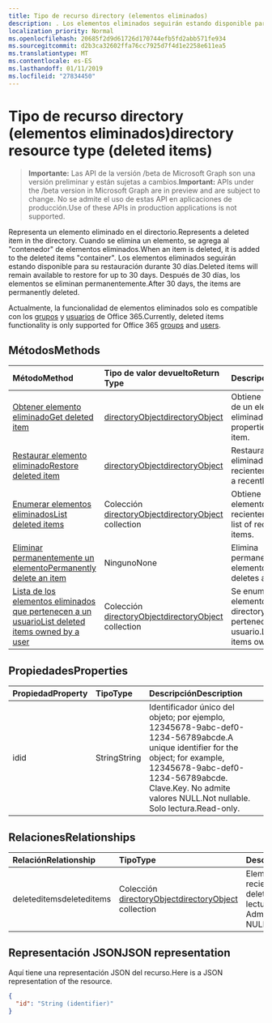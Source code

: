 ```yaml
---
title: Tipo de recurso directory (elementos eliminados)
description: . Los elementos eliminados seguirán estando disponible para su restauración durante 30 días. Después de 30 días, los elementos se eliminan permanentemente.
localization_priority: Normal
ms.openlocfilehash: 20685f2d9d61726d170744efb5fd2abb571fe934
ms.sourcegitcommit: d2b3ca32602ffa76cc7925d7f4d1e2258e611ea5
ms.translationtype: MT
ms.contentlocale: es-ES
ms.lasthandoff: 01/11/2019
ms.locfileid: "27834450"
---
```

# <a name="directory-resource-type-deleted-items"></a><span data-ttu-id="5afbf-105">Tipo de recurso directory (elementos eliminados)</span><span class="sxs-lookup"><span data-stu-id="5afbf-105">directory resource type (deleted items)</span></span>

> <span data-ttu-id="5afbf-106">**Importante:** Las API de la versión /beta de Microsoft Graph son una versión preliminar y están sujetas a cambios.</span><span class="sxs-lookup"><span data-stu-id="5afbf-106">**Important:** APIs under the /beta version in Microsoft Graph are in preview and are subject to change.</span></span> <span data-ttu-id="5afbf-107">No se admite el uso de estas API en aplicaciones de producción.</span><span class="sxs-lookup"><span data-stu-id="5afbf-107">Use of these APIs in production applications is not supported.</span></span>

<span data-ttu-id="5afbf-108">Representa un elemento eliminado en el directorio.</span><span class="sxs-lookup"><span data-stu-id="5afbf-108">Represents a deleted item in the directory.</span></span> <span data-ttu-id="5afbf-109">Cuando se elimina un elemento, se agrega al "contenedor" de elementos eliminados.</span><span class="sxs-lookup"><span data-stu-id="5afbf-109">When an item is deleted, it is added to the deleted items "container".</span></span> <span data-ttu-id="5afbf-110">Los elementos eliminados seguirán estando disponible para su restauración durante 30 días.</span><span class="sxs-lookup"><span data-stu-id="5afbf-110">Deleted items will remain available to restore for up to 30 days.</span></span> <span data-ttu-id="5afbf-111">Después de 30 días, los elementos se eliminan permanentemente.</span><span class="sxs-lookup"><span data-stu-id="5afbf-111">After 30 days, the items are permanently deleted.</span></span>

<span data-ttu-id="5afbf-112">Actualmente, la funcionalidad de elementos eliminados solo es compatible con los [grupos](group.md) y [usuarios](users.md) de Office 365.</span><span class="sxs-lookup"><span data-stu-id="5afbf-112">Currently, deleted items functionality is only supported for Office 365 [groups](group.md) and [users](users.md).</span></span>

## <a name="methods"></a><span data-ttu-id="5afbf-113">Métodos</span><span class="sxs-lookup"><span data-stu-id="5afbf-113">Methods</span></span>

| <span data-ttu-id="5afbf-114">Método</span><span class="sxs-lookup"><span data-stu-id="5afbf-114">Method</span></span>         | <span data-ttu-id="5afbf-115">Tipo de valor devuelto</span><span class="sxs-lookup"><span data-stu-id="5afbf-115">Return Type</span></span> | <span data-ttu-id="5afbf-116">Descripción</span><span class="sxs-lookup"><span data-stu-id="5afbf-116">Description</span></span> |
|:---------------|:------------|:------------|
|[<span data-ttu-id="5afbf-117">Obtener elemento eliminado</span><span class="sxs-lookup"><span data-stu-id="5afbf-117">Get deleted item</span></span>](../api/directory-deleteditems-get.md) | [<span data-ttu-id="5afbf-118">directoryObject</span><span class="sxs-lookup"><span data-stu-id="5afbf-118">directoryObject</span></span>](directoryobject.md) | <span data-ttu-id="5afbf-119">Obtiene las propiedades de un elemento eliminado.</span><span class="sxs-lookup"><span data-stu-id="5afbf-119">Gets the properties of a deleted item.</span></span> |
|[<span data-ttu-id="5afbf-120">Restaurar elemento eliminado</span><span class="sxs-lookup"><span data-stu-id="5afbf-120">Restore deleted item</span></span>](../api/directory-deleteditems-restore.md) |[<span data-ttu-id="5afbf-121">directoryObject</span><span class="sxs-lookup"><span data-stu-id="5afbf-121">directoryObject</span></span>](directoryobject.md)| <span data-ttu-id="5afbf-122">Restaura un elemento eliminado recientemente.</span><span class="sxs-lookup"><span data-stu-id="5afbf-122">Restores a recently deleted item.</span></span> |
|[<span data-ttu-id="5afbf-123">Enumerar elementos eliminados</span><span class="sxs-lookup"><span data-stu-id="5afbf-123">List deleted items</span></span>](../api/directory-deleteditems-list.md) |<span data-ttu-id="5afbf-124">Colección [directoryObject](directoryobject.md)</span><span class="sxs-lookup"><span data-stu-id="5afbf-124">[directoryObject](directoryobject.md) collection</span></span>| <span data-ttu-id="5afbf-125">Obtiene una lista de elementos eliminados recientemente.</span><span class="sxs-lookup"><span data-stu-id="5afbf-125">Gets a list of recently deleted items.</span></span> |
|[<span data-ttu-id="5afbf-126">Eliminar permanentemente un elemento</span><span class="sxs-lookup"><span data-stu-id="5afbf-126">Permanently delete an item</span></span>](../api/directory-deleteditems-delete.md) | <span data-ttu-id="5afbf-127">Ninguno</span><span class="sxs-lookup"><span data-stu-id="5afbf-127">None</span></span> | <span data-ttu-id="5afbf-128">Elimina permanentemente un elemento.</span><span class="sxs-lookup"><span data-stu-id="5afbf-128">Permanently deletes an item.</span></span> |
|[<span data-ttu-id="5afbf-129">Lista de los elementos eliminados que pertenecen a un usuario</span><span class="sxs-lookup"><span data-stu-id="5afbf-129">List deleted items owned by a user</span></span>](../api/directory-deleteditems-user-owned.md) | <span data-ttu-id="5afbf-130">Colección [directoryObject](directoryobject.md)</span><span class="sxs-lookup"><span data-stu-id="5afbf-130">[directoryObject](directoryobject.md) collection</span></span> | <span data-ttu-id="5afbf-131">Se enumeran los elementos de Active directory que pertenecen a un usuario.</span><span class="sxs-lookup"><span data-stu-id="5afbf-131">Lists directory items owned by a user.</span></span> |

## <a name="properties"></a><span data-ttu-id="5afbf-132">Propiedades</span><span class="sxs-lookup"><span data-stu-id="5afbf-132">Properties</span></span>
| <span data-ttu-id="5afbf-133">Propiedad</span><span class="sxs-lookup"><span data-stu-id="5afbf-133">Property</span></span>   | <span data-ttu-id="5afbf-134">Tipo</span><span class="sxs-lookup"><span data-stu-id="5afbf-134">Type</span></span> |<span data-ttu-id="5afbf-135">Descripción</span><span class="sxs-lookup"><span data-stu-id="5afbf-135">Description</span></span>|
|:---------------|:--------|:----------|
|<span data-ttu-id="5afbf-136">id</span><span class="sxs-lookup"><span data-stu-id="5afbf-136">id</span></span>|<span data-ttu-id="5afbf-137">String</span><span class="sxs-lookup"><span data-stu-id="5afbf-137">String</span></span>| <span data-ttu-id="5afbf-138">Identificador único del objeto; por ejemplo, 12345678-9abc-def0-1234-56789abcde.</span><span class="sxs-lookup"><span data-stu-id="5afbf-138">A unique identifier for the object; for example, 12345678-9abc-def0-1234-56789abcde.</span></span> <span data-ttu-id="5afbf-139">Clave.</span><span class="sxs-lookup"><span data-stu-id="5afbf-139">Key.</span></span> <span data-ttu-id="5afbf-140">No admite valores NULL.</span><span class="sxs-lookup"><span data-stu-id="5afbf-140">Not nullable.</span></span> <span data-ttu-id="5afbf-141">Solo lectura.</span><span class="sxs-lookup"><span data-stu-id="5afbf-141">Read-only.</span></span>|

## <a name="relationships"></a><span data-ttu-id="5afbf-142">Relaciones</span><span class="sxs-lookup"><span data-stu-id="5afbf-142">Relationships</span></span>
| <span data-ttu-id="5afbf-143">Relación</span><span class="sxs-lookup"><span data-stu-id="5afbf-143">Relationship</span></span> | <span data-ttu-id="5afbf-144">Tipo</span><span class="sxs-lookup"><span data-stu-id="5afbf-144">Type</span></span>   |<span data-ttu-id="5afbf-145">Descripción</span><span class="sxs-lookup"><span data-stu-id="5afbf-145">Description</span></span>|
|:---------------|:--------|:----------|
|<span data-ttu-id="5afbf-146">deleteditems</span><span class="sxs-lookup"><span data-stu-id="5afbf-146">deleteditems</span></span>|<span data-ttu-id="5afbf-147">Colección [directoryObject](directoryobject.md)</span><span class="sxs-lookup"><span data-stu-id="5afbf-147">[directoryObject](directoryobject.md) collection</span></span>| <span data-ttu-id="5afbf-148">Elementos eliminados recientemente</span><span class="sxs-lookup"><span data-stu-id="5afbf-148">Recently deleted items.</span></span> <span data-ttu-id="5afbf-149">Solo lectura.</span><span class="sxs-lookup"><span data-stu-id="5afbf-149">Read-only.</span></span> <span data-ttu-id="5afbf-150">Admite valores NULL.</span><span class="sxs-lookup"><span data-stu-id="5afbf-150">Nullable.</span></span>|

## <a name="json-representation"></a><span data-ttu-id="5afbf-151">Representación JSON</span><span class="sxs-lookup"><span data-stu-id="5afbf-151">JSON representation</span></span>
<span data-ttu-id="5afbf-152">Aquí tiene una representación JSON del recurso.</span><span class="sxs-lookup"><span data-stu-id="5afbf-152">Here is a JSON representation of the resource.</span></span>

<!-- {
  "blockType": "resource",
  "optionalProperties": [

  ],
  "@odata.type": "microsoft.graph.directory"
}-->

```json
{
  "id": "String (identifier)"
}
```

<!-- uuid: 8fcb5dbc-d5aa-4681-8e31-b001d5168d79
2015-10-25 14:57:30 UTC -->
<!-- {
  "type": "#page.annotation",
  "description": "directory resource",
  "keywords": "",
  "section": "documentation",
  "tocPath": ""
}-->
